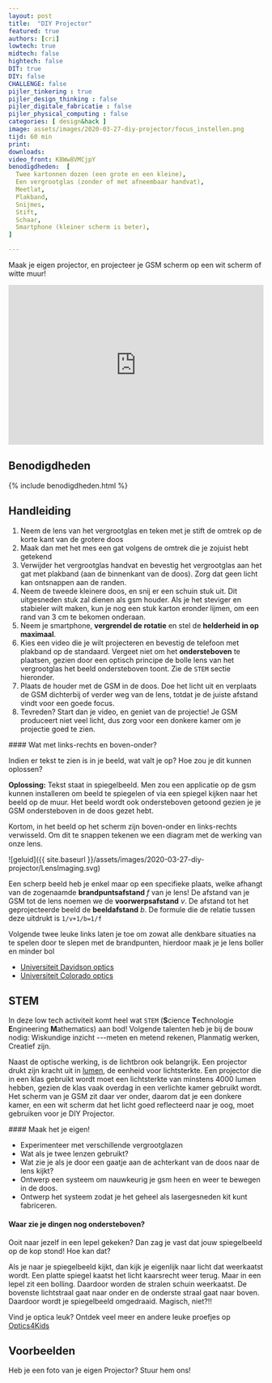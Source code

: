 ```yaml
---
layout: post
title:  "DIY Projector"
featured: true
authors: [cri]
lowtech: true
midtech: false
hightech: false
DIT: true
DIY: false
CHALLENGE: false
pijler_tinkering : true
pijler_design_thinking : false
pijler_digitale_fabricatie : false
pijler_physical_computing : false
categories: [ design&hack ]
image: assets/images/2020-03-27-diy-projector/focus_instellen.png
tijd: 60 min
print: 
downloads:
video_front: K8Ww8VMCjpY
benodigdheden:  [
  Twee kartonnen dozen (een grote en een kleine),
  Een vergrootglas (zonder of met afneembaar handvat),
  Meetlat,
  Plakband,
  Snijmes,
  Stift,
  Schaar,
  Smartphone (kleiner scherm is beter),
]

---
```


Maak je eigen projector, en projecteer je GSM scherm op een wit scherm of witte muur!

<p><iframe style="width:100%;" height="315" src="https://www.youtube.com/embed/{{page.video_front}}?rel=0&amp;showinfo=0" frameborder="0" allowfullscreen></iframe></p>


## Benodigdheden

{% include benodigdheden.html %}

## Handleiding

1. Neem de lens van het vergrootglas en teken met je stift de omtrek op de korte kant van de grotere doos
2. Maak dan met het mes een gat volgens de omtrek die je zojuist hebt getekend
3. Verwijder het vergrootglas handvat en bevestig het vergrootglas aan het gat met plakband (aan de binnenkant van de doos). Zorg dat geen licht kan ontsnappen aan de randen.
4. Neem de tweede kleinere doos, en snij er een schuin stuk uit. Dit uitgesneden stuk zal dienen als gsm houder. Als je het steviger en stabieler wilt maken, kun je nog een stuk karton eronder lijmen, om een rand van 3 cm te bekomen onderaan.
5. Neem je smartphone, **vergrendel de rotatie** en stel de **helderheid in op maximaal**. 
6. Kies een video die je wilt projecteren en bevestig de telefoon met plakband op de standaard. Vergeet niet om het **ondersteboven** te plaatsen, gezien door een optisch principe de bolle lens van het vergrootglas het beeld ondersteboven toont. Zie de `STEM` sectie hieronder.
7. Plaats de houder met de GSM in de doos. Doe het licht uit en verplaats de GSM dichterbij of verder weg van de lens, totdat je de juiste afstand vindt voor een goede focus. 
8. Tevreden? Start dan je video, en geniet van de projectie! Je GSM produceert niet veel licht, dus zorg voor een donkere kamer om je projectie goed te zien.


<div class="border_boxmaakbib03_img" markdown="1">
#### Wat met links-rechts en boven-onder?

Indien er tekst te zien is in je beeld, wat valt je op? Hoe zou je dit kunnen oplossen? 

**Oplossing:** 
Tekst staat in spiegelbeeld. Men zou een applicatie op de gsm kunnen installeren om beeld te spiegelen of via een spiegel kijken naar het beeld op de muur. Het beeld wordt ook ondersteboven getoond gezien je je GSM ondersteboven in de doos gezet hebt.

Kortom, in het beeld op het scherm zijn boven-onder en links-rechts verwisseld. Om dit te snappen tekenen we een diagram met de werking van onze lens.

![geluid]({{ site.baseurl }}/assets/images/2020-03-27-diy-projector/LensImaging.svg)


Een scherp beeld heb je enkel maar op een specifieke plaats, welke afhangt van de zogenaamde **brandpuntsafstand** *f* van je lens! De afstand van je GSM tot de lens noemen we de **voorwerpsafstand** *v*. De afstand tot het geprojecteerde beeld de **beeldafstand** *b*. De formule die de relatie tussen deze uitdrukt is `1/v+1/b=1/f`

Volgende twee leuke links laten je toe om zowat alle denkbare situaties na te spelen door te slepen met de brandpunten, hierdoor maak je je lens boller en minder bol

* [Universiteit Davidson optics](http://webphysics.davidson.edu/Applets/optics4/default.html)
* [Universiteit Colorado optics](https://phet.colorado.edu/en/simulation/legacy/geometric-optics)
</div>

## STEM

In deze low tech activiteit komt heel wat `STEM` (**S**cience **T**echnologie **E**ngineering **M**athematics) aan bod! Volgende talenten heb je bij de bouw nodig: Wiskundige inzicht ---meten en metend rekenen, Planmatig werken, Creatief zijn. 

Naast de optische werking, is de lichtbron ook belangrijk. Een projector drukt zijn kracht uit in [lumen](https://nl.wikipedia.org/wiki/Lumen_(eenheid)), de eenheid voor lichtsterkte. Een projector die in een klas gebruikt wordt moet een lichtsterkte van minstens 4000 lumen hebben, gezien de klas vaak overdag in een verlichte kamer gebruikt wordt. Het scherm van je GSM zit daar ver onder, daarom dat je een donkere kamer, en een wit scherm dat het licht goed reflecteerd naar je oog, moet gebruiken voor je DIY Projector.

<div class="border_boxmaakbib01_img" markdown="1">
#### Maak het je eigen!

* Experimenteer met verschillende vergrootglazen
* Wat als je twee lenzen gebruikt? 
* Wat zie je als je door een gaatje aan de achterkant van de doos naar de lens kijkt? 
* Ontwerp een systeem om nauwkeurig  je gsm heen en weer te bewegen in de doos.
* Ontwerp het systeem zodat je het geheel als lasergesneden kit kunt fabriceren.
</div>

#### Waar zie je dingen nog ondersteboven?
Ooit naar jezelf in een lepel gekeken?  Dan zag je vast dat jouw spiegelbeeld op de kop stond! Hoe kan dat? 

Als je naar je spiegelbeeld kijkt, dan kijk je eigenlijk naar licht dat weerkaatst wordt. Een platte spiegel kaatst het licht kaarsrecht weer terug.
Maar in een lepel zit een bolling. Daardoor worden de stralen schuin weerkaatst. De bovenste lichtstraal gaat naar onder en de onderste straal gaat naar boven. Daardoor wordt je spiegelbeeld omgedraaid. Magisch, niet?!!

Vind je optica leuk? Ontdek veel meer en andere leuke proefjes op [Optics4Kids](https://www.optics4kids.org/home)


## Voorbeelden
Heb je een foto van je eigen Projector? Stuur hem ons!
